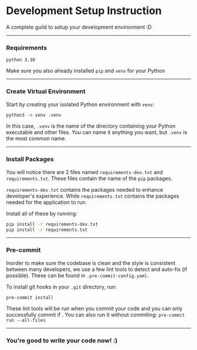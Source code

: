 # Development Setup Instruction

A complete guild to setup your development environment :D

---

### Requirements

`python 3.10`

Make sure you also already installed `pip` and `venv` for your Python

---

### Create Virtual Environment

Start by creating your isolated Python environment with `venv`:

```bash
python3 -m venv .venv
```
In this case, `.venv` is the name of the directory containing your Python executable and other files. You can name it anything you want, but `.venv` is the most common name.

---

### Install Packages

You will notice there are 2 files named `requirements-dev.txt` and `requirements.txt`. These files contain the name of the `pip` packages.

`requirements-dev.txt` contains the packages needed to enhance developer's experience. While `requirements.txt` contains the packages needed for the application to run.

Install all of these by running:

```bash
pip install -r requirements-dev.txt
pip install -r requirements.txt
```

---

### Pre-commit

Inorder to make sure the codebase is clean and the style is consistent between many developers, we use a few lint tools to detect and auto-fix (if possible). These can be found in `.pre-commit-config.yaml`.

To install git hooks in your `.git` directory, run:
```
pre-commit install
```

These lint tools will be run when you commit your code and you can only successfully commit if . You can also run it without commiting: `pre-commit run --all-files`

---

### You're good to write your code now! :)
